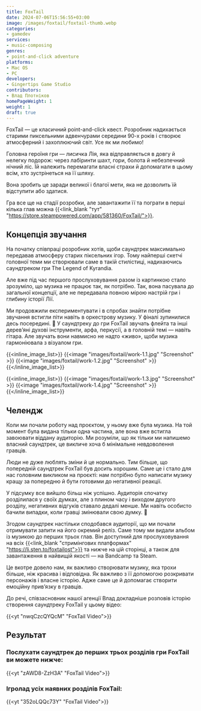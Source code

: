 ```yaml
---
title: FoxTail
date: 2024-07-06T15:56:55+03:00
image: /images/foxtail/foxtail-thumb.webp
categories:
- gamedev
services:
- music-composing
genres:
- point-and-click adventure
platforms:
- Mac OS
- PC
developers:
- Gingertips Game Studio
contributors:
- Влад Плотніков
homePageWeight: 1
weight: 1
draft: true
---
```


FoxTail — це класичний point-and-click квест. Розробник надихається старими пиксельними адвенчурами середини 90-х років і створює атмосферний і захоплюючий світ. Усе як ми любимо!

Головна героїня гри — лисичка Лія, яка відправляється в довгу й нелегку подорож: через лабіринти шахт, гори, болота й небезпечний нічний ліс. Їй належить перемагати власні страхи й допомагати в цьому всім, хто зустрінеться на її шляху.

Вона зробить це заради великої і благої мети, яка не дозволить їй відступити або здатися.

Гра все ще на стадії розробки, але завантажити її та пограти в перші кілька глав можна {{<link_blank "тут" "https://store.steampowered.com/app/581360/FoxTail/">}}.

## Концепція звучання
На початку співпраці розробник хотів, щоби саундтрек максимально передавав атмосферу старих піксельних ігор.
Тому найперші скетчі головної теми ми створювали саме в такій стилістиці, надихаючись саундтреком гри The Legend of Kyrandia.

Але вже під час першого прослуховування разом із картинкою стало зрозуміло, що музика не працює так, як потрібно. Так, вона пасувала до загальної концепції, але не передавала повною мірою настрій гри і глибину історії Лії.

Ми продовжили експериментувати і в спробах знайти потрібне звучання встигли піти навіть в оркестрову музику. У фіналі зупинилися десь посередині. 🙂 У саундтреку до гри FoxTail звучать флейта та інші дерев’яні духові інструменти, арфа, перкусії, а в головній темі — навіть гітара. Але звучать вони навмисно не надто «живо», щоби музика гармоніювала з візуалом гри.

{{<inline_image_list>}}
{{<image "images/foxtail/work-1.1.jpg" "Screenshot" >}}
{{<image "images/foxtail/work-1.2.jpg" "Screenshot" >}}
{{</inline_image_list>}}

{{<inline_image_list>}}
{{<image "images/foxtail/work-1.3.jpg" "Screenshot" >}}
{{<image "images/foxtail/work-1.4.jpg" "Screenshot" >}}
{{</inline_image_list>}}

## Челендж

Коли ми почали роботу над проєктом, у ньому вже була музика. На той момент була видана тільки одна частина, але вона вже встигла завоювати віддану аудиторію. Ми розуміли, що як тільки ми напишемо власний саундтрек, це викличе хоча б мінімальне невдоволення гравців.

Люди не дуже люблять зміни й це нормально. Тим більше, що попередній саундтрек FoxTail був досить хорошим. Саме це і стало для нас головним викликом на проєкті: нам потрібно було написати музику кращу за попередню й бути готовими до негативної реакції.

У підсумку все вийшло більш ніж успішно. Аудиторія спочатку розділилася у своїх думках, але з плином часу і виходом другого розділу, негативних відгуків ставало дедалі менше. Ми навіть особисто бачили випадки, коли гравці змінювали свою думку. 🙂

Згодом саундтрек настільки сподобався аудиторії, що ми почали отримувати запити на його окремий реліз. Саме тому ми видали альбом із музикою до перших трьох глав. Він доступний для прослуховування на всіх {{<link_blank "стримінгових платформах" "https://li.sten.to/foxtailost">}} та нижче на цій сторінці, а також для завантаження в найвищій якості — на Bandcamp та Steam.

Це вкотре довело нам, як важливо створювати музику, яка трохи більше, ніж красива і відповідна. Як важливо з її допомогою розкривати персонажів і власне історію. Адже саме це й допомагає створити емоційну прив’язку в гравців.

До речі, співзасновник нашої агенції Влад докладніше розповів історію створення саундтреку FoxTail у цьому відео:

{{<yt "nwqCzcQYQcM" "FoxTail Video">}}

## Результат

### Послухати саундтрек до перших трьох розділів гри FoxTail ви можете нижче:

{{<yt "zAWD8-ZzH3A" "FoxTail Video">}}

### Iгролад усіх наявних розділів FoxTail:

{{<yt "352oLQQc73Y" "FoxTail Video">}}